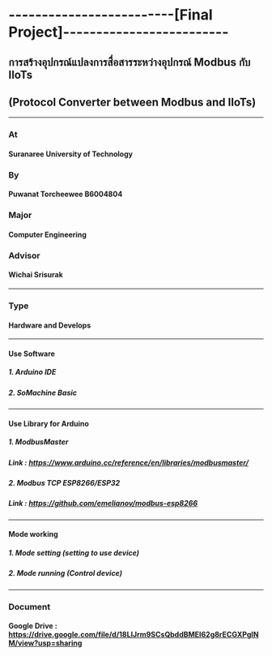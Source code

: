 # -------------------------[Final Project]-------------------------
## การสร้างอุปกรณ์แปลงการสื่อสารระหว่างอุปกรณ์ Modbus กับ IIoTs 
## (Protocol Converter between Modbus and IIoTs)

****
### At
#### Suranaree University of Technology
### By
#### Puwanat Torcheewee  B6004804
### Major
#### Computer Engineering
### Advisor
#### Wichai Srisurak

****
### Type
#### Hardware and Develops

****
#### Use Software
##### 1. Arduino IDE
##### 2. SoMachine Basic

****
#### Use Library for Arduino
##### 1. ModbusMaster
##### Link : https://www.arduino.cc/reference/en/libraries/modbusmaster/
##### 2. Modbus TCP ESP8266/ESP32
##### Link : https://github.com/emelianov/modbus-esp8266

****
#### Mode working
##### 1. Mode setting (setting to use device)
##### 2. Mode running (Control device)

****
### Document
#### Google Drive : https://drive.google.com/file/d/18LlJrm9SCsQbddBMEI62g8rECGXPglNM/view?usp=sharing
